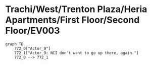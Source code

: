 # Trachi/West/Trenton Plaza/Heria Apartments/First Floor/Second Floor/EV003


```mermaid
graph TD
    772_0["Actor_9"]
    772_1["Actor_9: NCI don't want to go up there, again."]
    772_0 --> 772_1
```